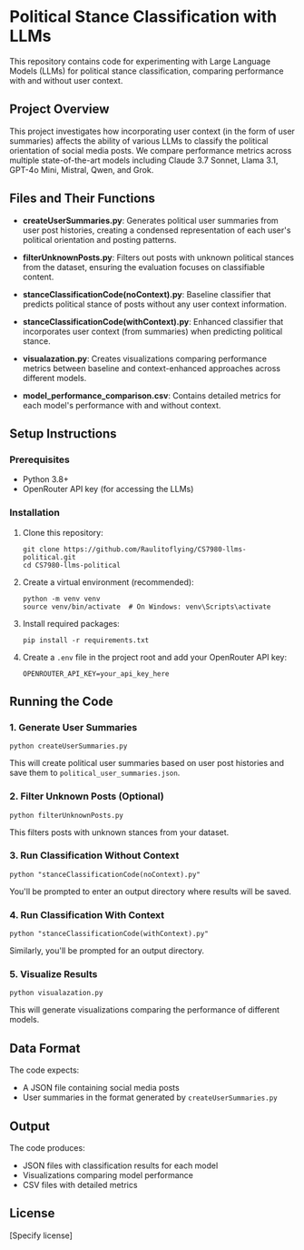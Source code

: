 # Political Stance Classification with LLMs

This repository contains code for experimenting with Large Language Models (LLMs) for political stance classification, comparing performance with and without user context.

## Project Overview

This project investigates how incorporating user context (in the form of user summaries) affects the ability of various LLMs to classify the political orientation of social media posts. We compare performance metrics across multiple state-of-the-art models including Claude 3.7 Sonnet, Llama 3.1, GPT-4o Mini, Mistral, Qwen, and Grok.

## Files and Their Functions

- **createUserSummaries.py**: Generates political user summaries from user post histories, creating a condensed representation of each user's political orientation and posting patterns.

- **filterUnknownPosts.py**: Filters out posts with unknown political stances from the dataset, ensuring the evaluation focuses on classifiable content.

- **stanceClassificationCode(noContext).py**: Baseline classifier that predicts political stance of posts without any user context information.

- **stanceClassificationCode(withContext).py**: Enhanced classifier that incorporates user context (from summaries) when predicting political stance.

- **visualazation.py**: Creates visualizations comparing performance metrics between baseline and context-enhanced approaches across different models.

- **model_performance_comparison.csv**: Contains detailed metrics for each model's performance with and without context.

## Setup Instructions

### Prerequisites

- Python 3.8+
- OpenRouter API key (for accessing the LLMs)

### Installation

1. Clone this repository:
   ```
   git clone https://github.com/Raulitoflying/CS7980-llms-political.git
   cd CS7980-llms-political
   ```

2. Create a virtual environment (recommended):
   ```
   python -m venv venv
   source venv/bin/activate  # On Windows: venv\Scripts\activate
   ```

3. Install required packages:
   ```
   pip install -r requirements.txt
   ```

4. Create a `.env` file in the project root and add your OpenRouter API key:
   ```
   OPENROUTER_API_KEY=your_api_key_here
   ```

## Running the Code

### 1. Generate User Summaries

```
python createUserSummaries.py
```
This will create political user summaries based on user post histories and save them to `political_user_summaries.json`.

### 2. Filter Unknown Posts (Optional)

```
python filterUnknownPosts.py
```
This filters posts with unknown stances from your dataset.

### 3. Run Classification Without Context

```
python "stanceClassificationCode(noContext).py"
```
You'll be prompted to enter an output directory where results will be saved.

### 4. Run Classification With Context

```
python "stanceClassificationCode(withContext).py"
```
Similarly, you'll be prompted for an output directory.

### 5. Visualize Results

```
python visualazation.py
```
This will generate visualizations comparing the performance of different models.

## Data Format

The code expects:
- A JSON file containing social media posts
- User summaries in the format generated by `createUserSummaries.py`

## Output

The code produces:
- JSON files with classification results for each model
- Visualizations comparing model performance
- CSV files with detailed metrics

## License

[Specify license]

